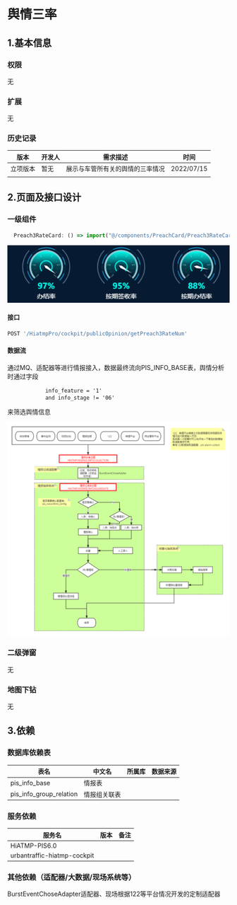 # 舆情三率

## 1.基本信息

### 权限

无

### 扩展

无

### 历史记录

| 版本     | 开发人 | 需求描述                         | 时间       |
| -------- | ------ | -------------------------------- | ---------- |
| 立项版本 | 暂无   | 展示与车管所有关的舆情的三率情况 | 2022/07/15 |
|          |        |                                  |            |

## 2.页面及接口设计

### 一级组件

```javascript
  Preach3RateCard: () => import("@/components/PreachCard/Preach3RateCard")
```

![1657786732135](assets\1657786732135.png)

#### 接口

```javascript
POST '/HiatmpPro/cockpit/publicOpinion/getPreach3RateNum'
```

#### 数据流

通过MQ、适配器等进行情报接入，数据最终流向PIS_INFO_BASE表，舆情分析时通过字段

```
			info_feature = '1'
			and info_stage != '06'
```

来筛选舆情信息

![管控情报数据流向图](assets/1234567.png)

### 二级弹窗

无

### 地图下钻

无

## 3.依赖

### 数据库依赖表

| 表名                    | 中文名       | 所属库 | 数据来源 |
| ----------------------- | ------------ | ------ | -------- |
| pis_info_base           | 情报表       |        |          |
| pis_info_group_relation | 情报组关联表 |        |          |

### 服务依赖

| 服务名                      | 版本 | 备注 |
| --------------------------- | ---- | ---- |
| HiATMP-PIS6.0               |      |      |
| urbantraffic-hiatmp-cockpit |      |      |

### 其他依赖（适配器/大数据/现场系统等）

BurstEventChoseAdapter适配器、现场根据122等平台情况开发的定制适配器